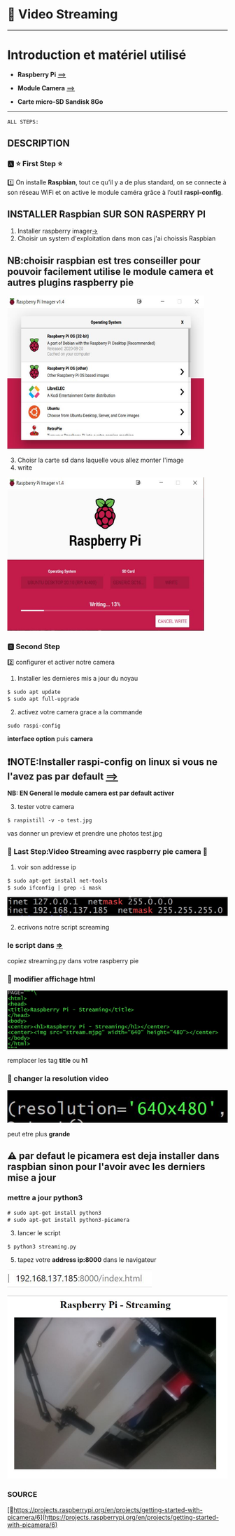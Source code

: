 #  :pushpin: Video Streaming

---
# Introduction et matériel utilisé
* **Raspberry Pi** [==>](https://www.amazon.fr/gp/product/B00Q8MM4PI/ref=as_li_tl?ie=UTF8&camp=1642&creative=6746&creativeASIN=B00Q8MM4PI&linkCode=as2&tag=magdiblog-21&linkId=ILNQLTZCCS5EITBS)

* **Module Camera** [==>](https://www.amazon.fr/gp/product/B00E1GGE40/ref=as_li_tl?ie=UTF8&camp=1642&creative=6746&creativeASIN=B00E1GGE40&linkCode=as2&tag=magdiblog-21&linkId=5AG5Y5WRP3IRFDAU)

* **Carte micro-SD Sandisk 8Go**

 
---
```{r setup, include=FALSE}
ALL STEPS:
```
DESCRIPTION
--------------------------------------------------
### :a: :star: First Step :star:
:one: On installe **Raspbian**, tout ce qu’il y a de plus standard, on se connecte à son réseau WiFi et on active le module caméra grâce à l’outil **raspi-config**.



 ## **INSTALLER Raspbian SUR SON RASPERRY PI**
 1. Installer raspberry imager[->](https://www.raspberrypi.org/software/)
 2. Choisir un system d'exploitation dans mon cas j'ai choissis Raspbian
 ## **NB:choisir raspbian est tres conseiller pour pouvoir facilement utilise le module camera et autres plugins raspberry pie**
 
 <img src="img/raspberry.JPG" height=350 width="450"></img>
 

 3. Choisr la carte sd dans laquelle vous allez monter l'image
 4. write
 
  <img src="img/raspberry Pi image.JPG" height=350 width="450"></img>
 
  
 ### :b: Second Step 
 :two: configurer et activer notre camera
 
 1. Installer les dernieres mis a jour du noyau
 
```{r}
$ sudo apt update
$ sudo apt full-upgrade
```
2. activez votre camera grace a la commande

```{r}
sudo raspi-config

```
**interface option** puis **camera**
## :exclamation:**NOTE:Installer raspi-config on linux si vous ne l'avez pas par default [==>](https://rootsaid.com/raspi-config-install-setup-in-any-raspberry-pi-linux-os/)**


**NB: EN General le module camera est par default activer** 

3. tester votre camera

```{r}
$ raspistill -v -o test.jpg

```
vas donner un preview et prendre une photos test.jpg

### :cinema: Last Step:Video Streaming avec raspberry pie camera :cinema:
1. voir son addresse ip

```
$ sudo apt-get install net-tools
$ sudo ifconfig | grep -i mask
```
![ip address/mask](img/st1.JPG)

2. ecrivons notre script screaming
### le script dans [=>](https://github.com/CollegeBoreal/INF1085-200-20A-01/tree/master/P.Projets/300117178/src)
copiez streaming.py dans votre raspberry pie

### :red_circle: modifier affichage html
![ip address/mask](img/st2.JPG)

remplacer les tag **title** ou **h1**

### :red_circle: changer la resolution video
![ip address/mask](img/st3.JPG)

peut etre plus **grande**

## :warning: par defaut le picamera est deja installer dans raspbian sinon pour l'avoir avec les derniers mise a jour
### mettre a jour python3

```
# sudo apt-get install python3
# sudo apt-get install python3-picamera
```

3. lancer le script

```
$ python3 streaming.py

```

5. tapez votre **address ip:8000** dans le navigateur


![ip address/mask](img/st4.JPG)


![ip address/mask :100:](img/st5.JPG)
 


### SOURCE
[:round_pushpin:https://projects.raspberrypi.org/en/projects/getting-started-with-picamera/6](https://projects.raspberrypi.org/en/projects/getting-started-with-picamera/6)





